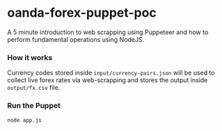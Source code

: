 # oanda-forex-puppet-poc

A 5 minute introduction to web scrapping using Puppeteer and how to perform fundamental operations using NodeJS.

### How it works

Currency codes stored inside `input/currency-pairs.json` will be used to collect live forex rates via web-scrapping and stores the output inside `output/fx.csv` file.

### Run the Puppet

```sh
node app.js
```